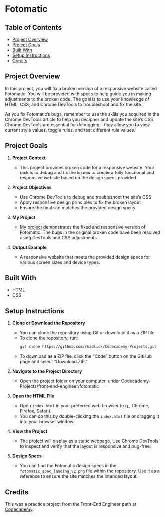 # Fotomatic

## Table of Contents
* [Project Overview](#project-overview)
* [Project Goals](#project-goals)
* [Built With](#built-with)
* [Setup Instructions](#setup-instructions)
* [Credits](#credits)

## Project Overview

In this project, you will fix a broken version of a responsive website called Fotomatic. You will be provided with specs to help guide you in making adjustments to the broken code. The goal is to use your knowledge of HTML, CSS, and Chrome DevTools to troubleshoot and fix the site.

As you fix Fotomatic’s bugs, remember to use the skills you acquired in the Chrome DevTools article to help you decipher and update the site’s CSS. Chrome DevTools are essential for debugging – they allow you to view current style values, toggle rules, and test different rule values.

## Project Goals

1. **Project Context**
   * This project provides broken code for a responsive website. Your task is to debug and fix the issues to create a fully functional and responsive website based on the design specs provided.

2. **Project Objectives**
   * Use Chrome DevTools to debug and troubleshoot the site’s CSS
   * Apply responsive design principles to fix the broken layout
   * Ensure the final site matches the provided design specs

3. **My Project**
   * My [project](https://github.com/rkadlick/Codecademy-Projects/tree/main/front-end-engineer/fotomatic) demonstrates the fixed and responsive version of Fotomatic. The bugs in the original broken code have been resolved using DevTools and CSS adjustments.

4. **Output Example**
   * A responsive website that meets the provided design specs for various screen sizes and device types.

## Built With
* HTML
* CSS

## Setup Instructions

1. **Clone or Download the Repository**
   * You can clone the repository using Git or download it as a ZIP file.
   * To clone the repository, run:
     ```bash
     git clone https://github.com/rkadlick/Codecademy-Projects.git
     ```
   * To download as a ZIP file, click the “Code” button on the GitHub page and select “Download ZIP.”

2. **Navigate to the Project Directory**
   * Open the project folder on your computer, under Codecademy-Projects/front-end-engineer/fotomatic

3. **Open the HTML File**
   * Open `index.html` in your preferred web browser (e.g., Chrome, Firefox, Safari).
   * You can do this by double-clicking the `index.html` file or dragging it into your browser window.

4. **View the Project**
   * The project will display as a static webpage. Use Chrome DevTools to inspect and verify that the layout is responsive and bug-free.

5. **Design Specs**
   * You can find the Fotomatic design specs in the `fotomatic_spec_landing_v2.png` file within the repository. Use it as a reference to ensure the site matches the intended layout.

## Credits
This was a practice project from the Front-End Engineer path at [Codecademy](https://www.codecademy.com).
